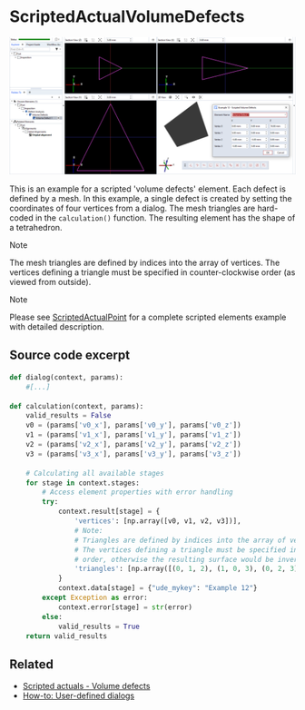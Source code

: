 # ScriptedActualVolumeDefects

![Scripted volume defects element example](scripted_actual_volume_defects.png)

This is an example for a scripted 'volume defects' element. Each defect is defined by a mesh. In this example, a single defect is created by setting the coordinates of four vertices from a dialog. The mesh triangles are hard-coded in the `calculation()` function. The resulting element has the shape of a tetrahedron.

> [!NOTE]
> The mesh triangles are defined by indices into the array of vertices. The vertices defining a triangle must be specified in counter-clockwise
order (as viewed from outside).

> [!NOTE]
> Please see [ScriptedActualPoint](https://github.com/ZEISS/zeiss-inspect-app-examples/blob/dev/AppExamples/scripted_actuals/ScriptedActualPoint/doc/Documentation.md) for a complete scripted elements example with detailed description.

## Source code excerpt

```python
def dialog(context, params):
    #[...]
    
def calculation(context, params):
    valid_results = False
    v0 = (params['v0_x'], params['v0_y'], params['v0_z'])
    v1 = (params['v1_x'], params['v1_y'], params['v1_z'])
    v2 = (params['v2_x'], params['v2_y'], params['v2_z'])
    v3 = (params['v3_x'], params['v3_y'], params['v3_z'])

    # Calculating all available stages
    for stage in context.stages:
        # Access element properties with error handling
        try:
            context.result[stage] = {
                'vertices': [np.array([v0, v1, v2, v3])],
                # Note:
                # Triangles are defined by indices into the array of vertices.
                # The vertices defining a triangle must be specified in counter-clockwise
                # order, otherwise the resulting surface would be inverted, i.e. invisible!
                'triangles': [np.array([(0, 1, 2), (1, 0, 3), (0, 2, 3), (2, 1, 3)])]
            }
            context.data[stage] = {"ude_mykey": "Example 12"}
        except Exception as error:
            context.error[stage] = str(error)
        else:
            valid_results = True
    return valid_results
```

## Related

* [Scripted actuals - Volume defects](https://zeissiqs.github.io/zeiss-inspect-addon-api/2025/python_api/scripted_elements_api.md#volume-defects)
* [How-to: User-defined dialogs](https://zeissiqs.github.io/zeiss-inspect-addon-api/2025/howtos/python_api_introduction/user_defined_dialogs.md)
